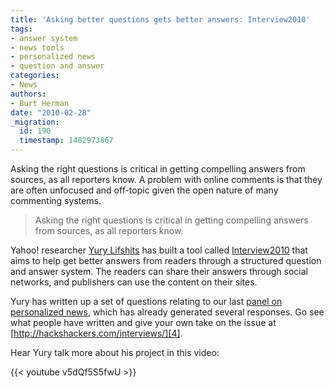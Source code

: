 ```yaml
---
title: 'Asking better questions gets better answers: Interview2010'
tags:
- answer system
- news tools
- personalized news
- question and answer
categories:
- News
authors:
- Burt Herman
date: "2010-02-28"
_migration:
  id: 190
  timestamp: 1482973867
---
```


Asking the right questions is critical in getting compelling answers from sources, as all reporters know. A problem with online comments is that they are often unfocused and off-topic given the open nature of many commenting systems.

> Asking the right questions is critical in getting compelling answers from sources, as all reporters know.

Yahoo! researcher [Yury Lifshits][1] has built a tool called [Interview2010][2] that aims to help get better answers from readers through a structured question and answer system. The readers can share their answers through social networks, and publishers can use the content on their sites.

Yury has written up a set of questions relating to our last [panel on personalized news][3], which has already generated several responses. Go see what people have written and give your own take on the issue at [http://hackshackers.com/interviews/][4].

Hear Yury talk more about his project in this video:

{{< youtube v5dQf5S5fwU >}}

 [1]: http://twitter.com/yurylifshits
 [2]: http://www.interview2010.com
 [3]: http://hackshackers.com/2010/02/19/video-of-panel-on-future-of-personalized-news/
 [4]: http://hackshackers.com/interviews